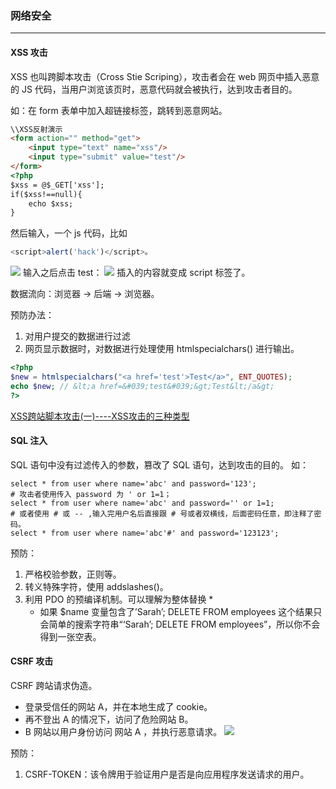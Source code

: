 ### 网络安全
---
#### XSS 攻击
XSS 也叫跨脚本攻击（Cross Stie Scriping），攻击者会在 web 网页中插入恶意的 JS 代码，当用户浏览该页时，恶意代码就会被执行，达到攻击者目的。

如：在 form 表单中加入超链接标签，跳转到恶意网站。
```html
\\XSS反射演示
<form action="" method="get">
    <input type="text" name="xss"/>
    <input type="submit" value="test"/>
</form>
<?php
$xss = @$_GET['xss'];
if($xss!==null){
    echo $xss;
}
```
然后输入，一个 js 代码，比如
```javascript
<script>alert('hack')</script>。
```
![](https://kagami-1259053372.cos.ap-chengdu.myqcloud.com/images/15715575839142.jpg)
输入之后点击 test：
![](https://kagami-1259053372.cos.ap-chengdu.myqcloud.com/images/15715576020609.jpg)
插入的内容就变成 script 标签了。

数据流向：浏览器 -> 后端 -> 浏览器。


预防办法：
1. 对用户提交的数据进行过滤
2. 网页显示数据时，对数据进行处理使用 htmlspecialchars() 进行输出。

```php
<?php
$new = htmlspecialchars("<a href='test'>Test</a>", ENT_QUOTES);
echo $new; // &lt;a href=&#039;test&#039;&gt;Test&lt;/a&gt;
?>
```
[XSS跨站脚本攻击(一)----XSS攻击的三种类型
](https://blog.csdn.net/u011781521/article/details/53894399)
#### SQL 注入
SQL 语句中没有过滤传入的参数，篡改了 SQL 语句，达到攻击的目的。
如：
```mysql
select * from user where name='abc' and password='123';
# 攻击者使用传入 password 为 ' or 1=1；
select * from user where name='abc' and password='' or 1=1;
# 或者使用 # 或 -- ,输入完用户名后直接跟 # 号或者双横线，后面密码任意，即注释了密码。
select * from user where name='abc'#' and password='123123';
```

预防：
1. 严格校验参数，正则等。
2. 转义特殊字符，使用 addslashes()。
3. 利用 PDO 的预编译机制。可以理解为整体替换
    * 
    * 如果 $name 变量包含了’Sarah’; DELETE FROM employees 这个结果只会简单的搜索字符串“‘Sarah’; DELETE FROM employees”，所以你不会得到一张空表。

    
#### CSRF 攻击
CSRF 跨站请求伪造。
* 登录受信任的网站 A，并在本地生成了 cookie。
* 再不登出 A 的情况下，访问了危险网站 B。
* B 网站以用户身份访问 网站 A ，并执行恶意请求。
![](https://kagami-1259053372.cos.ap-chengdu.myqcloud.com/images/15715579501506.jpg)


预防：
1. CSRF-TOKEN：该令牌用于验证用户是否是向应用程序发送请求的用户。